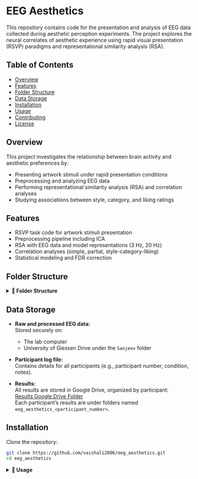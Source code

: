 # EEG Aesthetics

This repository contains code for the presentation and analysis of EEG data collected during aesthetic perception experiments. The project explores the neural correlates of aesthetic experience using rapid visual presentation (RSVP) paradigms and representational similarity analysis (RSA).

## Table of Contents

- [Overview](#overview)  
- [Features](#features)  
- [Folder Structure](#folder-structure)  
- [Data Storage](#data-storage)  
- [Installation](#installation)  
- [Usage](#usage)  
- [Contributing](#contributing)  
- [License](#license)  

## Overview

This project investigates the relationship between brain activity and aesthetic preferences by:

- Presenting artwork stimuli under rapid presentation conditions  
- Preprocessing and analyzing EEG data  
- Performing representational similarity analysis (RSA) and correlation analyses  
- Studying associations between style, category, and liking ratings  

## Features

- RSVP task code for artwork stimuli presentation  
- Preprocessing pipeline including ICA  
- RSA with EEG data and model representations (3 Hz, 20 Hz)  
- Correlation analyses (simple, partial, style-category-liking)  
- Statistical modeling and FDR correction  

## Folder Structure
<details>
<summary><strong>📁 Folder Structure</strong></summary>
eeg_aesthetics/
├── RSVP_task/ # Code for stimuli presentation
│ ├── task_artworks_VG_faster_without_task.m # 50 ms presentation task
│ ├── task_artworks_VG_v2.m # 150 ms presentation task
│ ├── training_task_artworks_VG_faster_without_task.m # Training for 50 ms task
│ └── training_task_artworks_VG_v2.m # Training for 150 ms task
│
├── Analysis/ # Scripts for data analysis
│ ├── compute_average_RSA_eeg_vs_models_20HZ.m
│ ├── compute_average_RSA_eeg_vs_models_3HZ.m
│ ├── compute_average_correlations.m
│ ├── compute_style_category_liking_correlations.m
│ ├── fdr_bh.m
│ └── run_participant_analysis.m
│
├── data/ # Placeholder for local EEG datasets
├── results/ # Output of analyses (if locally stored)
├── notebooks/ # Jupyter notebooks (if any)
├── requirements.txt # Python/MATLAB dependencies
└── README.md # Project documentation
</details>


## Data Storage

- **Raw and processed EEG data:**  
  Stored securely on:
  - The lab computer  
  - University of Giessen Drive under the `Sanjeev` folder  

- **Participant log file:**  
  Contains details for all participants (e.g., participant number, condition, notes).  

- **Results:**  
  All results are stored in Google Drive, organized by participant:  
  [Results Google Drive Folder](https://drive.google.com/drive/u/0/folders/1cZUsK1hHitXB75Y79ct4GYoSpFLYd9Lt)  
  Each participant’s results are under folders named `eeg_aesthetics_<participant_number>`.  

## Installation

Clone the repository:

```bash
git clone https://github.com/vaishali2806/eeg_aesthetics.git
cd eeg_aesthetics
```
<details>
<summary><strong>🚀 Usage</strong></summary>

1. **Stimulus presentation:**  
   Run the appropriate MATLAB script in the `RSVP_task` folder:
   - `task_artworks_VG_faster_without_task.m` (50 ms)
   - `task_artworks_VG_v2.m` (150 ms)  
     Training versions are also available.

2. **Data analysis:**  
   Use `run_participant_analysis.m` for preprocessing, ICA, and core analyses.  
   Additional scripts for RSA and correlation analyses are provided in the `Analysis` folder.

3. **Results:**  
   View or download participant-specific results from the [Google Drive folder](https://drive.google.com/drive/u/0/folders/1cZUsK1hHitXB75Y79ct4GYoSpFLYd9Lt).

</details>

